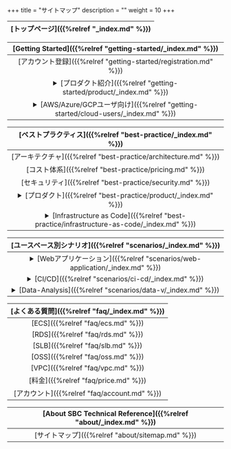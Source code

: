 +++
title = "サイトマップ"
description = ""
weight = 10
+++


[トップページ]({{%relref "_index.md" %}})|
|:------:|

|[Getting Started]({{%relref "getting-started/_index.md" %}})|
|:------:|  
|[アカウント登録]({{%relref "getting-started/registration.md" %}})|
|<details><summary>[プロダクト紹介]({{%relref "getting-started/product/_index.md" %}})</summary>[ECS]({{%relref "getting-started/product/ecs.md" %}})</details>|
|<details><summary>[AWS/Azure/GCPユーザ向け]({{%relref "getting-started/cloud-users/_index.md" %}})</summary>[AWS/Azure/GCPとのサービス比較]({{%relref "getting-started/cloud-users/vs-aws-gcp-azure.md" %}})<br>[中国と日本におけるサービス一覧]({{%relref "getting-started/cloud-users/vs-jp-cn.md" %}})</details>|
 
|[ベストプラクティス]({{%relref "best-practice/_index.md" %}})|
|:------:|
|[アーキテクチャ]({{%relref "best-practice/architecture.md" %}})|
|[コスト体系]({{%relref "best-practice/pricing.md" %}})|
|[セキュリティ]({{%relref "best-practice/security.md" %}})|
|<details><summary>[プロダクト]({{%relref "best-practice/product/_index.md" %}})</summary>[RAM]({{%relref "best-practice/product/ram.md" %}})<br>[Anti-DDoS]({{%relref "best-practice/product/anti-ddos.md" %}})</details>|
|<details><summary>[Infrastructure as Code]({{%relref "best-practice/infrastructure-as-code/_index.md" %}})</summary>[Terraform 1章]({{%relref "best-practice/infrastructure-as-code/terraform_01.md" %}})<br>[Terraform 2章]({{%relref "best-practice/infrastructure-as-code/terraform_02.md" %}})<br>[Terraform 3章]({{%relref "best-practice/infrastructure-as-code/terraform_03.md" %}})<br>[Terraform 4章]({{%relref "best-practice/infrastructure-as-code/terraform_04.md" %}})<br>[Terraform 5章]({{%relref "best-practice/infrastructure-as-code/terraform_05.md" %}})</details>|

 [ユースベース別シナリオ]({{%relref "scenarios/_index.md" %}})|
|:------:|
|<details><summary>[Webアプリケーション]({{%relref "scenarios/web-application/_index.md" %}})</summary>[Java Springboot]({{%relref "scenarios/web-application/java-springboot.md" %}})<br>[Python Django]({{%relref "scenarios/web-application/python-django.md" %}})</details>|
|<details><summary>[CI/CD]({{%relref "scenarios/ci-cd/_index.md" %}})</summary>[E-commerce site with Terraform]({{%relref "scenarios/ci-cd/e-commerce-w-terraform.md" %}})</details>|
|<details><summary>[Data-Analysis]({{%relref "scenarios/data-v/_index.md" %}})</summary>[Some technical reference for Data-V]({{%relref "scenarios/data-v/example.md" %}})</details>|

|[よくある質問]({{%relref "faq/_index.md" %}})
|:------:|
|[ECS]({{%relref "faq/ecs.md" %}})|
|[RDS]({{%relref "faq/rds.md" %}})|
|[SLB]({{%relref "faq/slb.md" %}})|
|[OSS]({{%relref "faq/oss.md" %}})|
|[VPC]({{%relref "faq/vpc.md" %}})|
|[料金]({{%relref "faq/price.md" %}})|
|[アカウント]({{%relref "faq/account.md" %}})|


|[About SBC Technical Reference]({{%relref "about/_index.md" %}})|
|:------:|
| [サイトマップ]({{%relref "about/sitemap.md" %}}) |
